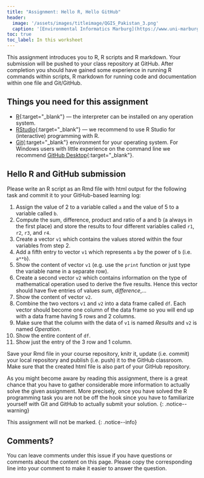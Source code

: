 ```yaml
---
title: "Assignment: Hello R, Hello GitHub"
header:
  image: '/assets/images/titleimage/QGIS_Pakistan_3.png'
  caption: '[Environmental Informatics Marburg](https://www.uni-marburg.de/en/fb19/disciplines/physisch/environmentalinformatics){:target="_blank"}'
toc: true
toc_label: In this worksheet
---
```


This assignment introduces you to R, R scripts and R markdown. Your submission will be pushed to your class repository at GitHub. After completion you should have gained some experience in running R commands within scripts, R markdown for running code and documentation within one file and Git/GitHub.

## Things you need for this assignment
  * [R](https://cran.r-project.org/){:target="_blank"} — the interpreter can be installed on any operation system.
  * [RStudio](https://www.rstudio.com/){:target="_blank"} — we recommend to use R Studio for (interactive) programming with R.
  * [Git](https://git-scm.com/downloads){:target="_blank"} environment for your operating system. For Windows users with little experience on the command line we recommend [GitHub Desktop](https://desktop.github.com/){:target="_blank"}.

## Hello R and GitHub submission
Please write an R script as an Rmd file with html output for the following task and commit it to your GitHub-based learning log:

1. Assign the value of 2 to a variable called `a` and the value of 5 to a variable called `b`.
1. Compute the sum, difference, product and ratio of a and b (a always in the first place) and store the results to four different variables called `r1`, `r2`, `r3`, and `r4`.
1. Create a vector `v1` which contains the values stored within the four variables from step 2.
1. Add a fifth entry to vector `v1` which represents `a` by the power of `b` (i.e. `a**b`).
1. Show the content of vector `v1` (e.g. use the `print` function or just type the variable name in a separate row).
1. Create a second vector `v2` which contains information on the type of mathematical operation used to derive the five results. Hence this vector should have five entries of values *sum*, *difference*,...
1. Show the content of vector `v2`.
1. Combine the two vectors `v1` and `v2` into a data frame called `df`. Each vector should become one column of the data frame so you will end up with a data frame having 5 rows and 2 columns.
1. Make sure that the column with the data of `v1` is named *Results* and `v2` is named *Operation*.
1. Show the entire content of `df`.
1. Show just the entry of the 3 row and 1 column.

Save your Rmd file in your course repository, knitr it, update (i.e. commit) your local repository and publish (i.e. push) it to the GitHub classroom. Make sure that the created html file is also part of your GitHub repository.

As you might become aware by reading this assignment, there is a great chance that you have to gather considerable more information to actually solve the given assignment. More precisely, once you have solved the R programming task you are not be off the hook since you have to familiarize yourself with Git and GitHub to actually submit your solution.
{: .notice--warning}

This assignment will not be marked.
{: .notice--info}





## Comments?
You can leave comments under this issue if you have questions or comments about the content on this page. Please copy the corresponding line into your comment to make it easier to answer the question. 



<script src="https://utteranc.es/client.js"
        repo="GeoMOER/moer-bsc-project-seminar-SDM"
        issue-term="unit01-06_assignment"
        theme="github-light"
        crossorigin="anonymous"
        async>
</script>
